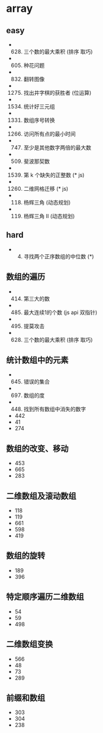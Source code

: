 # array

## easy

* 628. 三个数的最大乘积 (排序 取巧)
* 605. 种花问题
* 832. 翻转图像
* 1275. 找出井字棋的获胜者 (位运算)
* 1534. 统计好三元组
* 1331. 数组序号转换
* 1266. 访问所有点的最小时间
* 747. 至少是其他数字两倍的最大数
* 509. 斐波那契数
* 1539. 第 k 个缺失的正整数 (* js)
* 1260. 二维网格迁移 (* js)
* 118. 杨辉三角 (动态规划)
* 119. 杨辉三角 II (动态规划)

## hard

* 4. 寻找两个正序数组的中位数 (*)

## 数组的遍历

* 414. 第三大的数
* 485. 最大连续1的个数 (js api 双指针)
* 495. 提莫攻击
* 628. 三个数的最大乘积 (排序 取巧)

## 统计数组中的元素

* 645. 错误的集合
* 697. 数组的度
* 448. 找到所有数组中消失的数字
* 442
* 41
* 274

## 数组的改变、移动

* 453
* 665
* 283

## 二维数组及滚动数组

* 118
* 119
* 661
* 598
* 419

## 数组的旋转

* 189
* 396

## 特定顺序遍历二维数组

* 54
* 59
* 498

## 二维数组变换

* 566
* 48
* 73
* 289

## 前缀和数组

* 303
* 304
* 238
